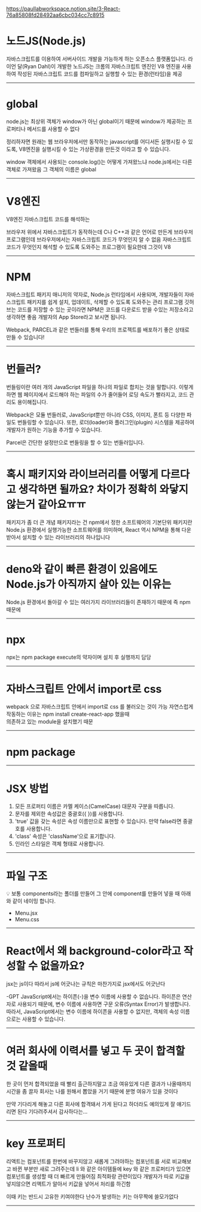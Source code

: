 https://paullabworkspace.notion.site/3-React-76a85808fd28492aa6cbc034cc7c8915

# 노드JS(Node.js)

자바스크립트를 이용하여 서버사이드 개발을 가능하게 하는 오픈소스 플랫폼입니다. 라이언 달(Ryan Dahl)이 개발한 노드JS는 크롬의 자바스크립트 엔진인 V8 엔진을 사용하여 작성된 자바스크립트 코드를 컴파일하고 실행할 수 있는 환경(런타임)을 제공

---

# global

node.js는 최상위 객체가 window가 아닌 global이기 때문에
window가 제공하는 프로퍼티나 메서드를 사용할 수 없다

정리하자면 원래는 웹 브라우저에서만 동작하는 javascript를 어디서든 실행시킬 수 있도록, 
V8엔진을 실행시킬 수 있는 가상환경을 만든것 이라고 할 수 있습니다.

window 객체에서 사용되는 console.log()는 어떻게 가져왔느냐
node.js에서는 다른 객체로 가져왔음 그 객체의 이름은 global

---

# V8엔진 

V8엔진 자바스크립트 코드를 해석하는

브라우저 위에서 자바스크립트가 동작하는데
C나 C++과 같은 언어로 만든게 브라우저 프로그램인데
브라우저에서는 자바스크립트 코드가 무엇인지 알 수 없음
자바스크립트 코드가 무엇인지 해석할 수 있도록 도와주는 프로그램이 필요한데
그것이 V8

---

# NPM

자바스크립트 패키지 매니저의 약자로, Node.js 런타임에서 사용되며, 
개발자들이 자바스크립트 패키지를 쉽게 설치, 업데이트, 삭제할 수 있도록 도와주는 관리 프로그램
깃허브는 코드를 저장할 수 있는 곳이라면 NPM은 코드를 다운로드 받을 수있는 저장소라고 생각하면 좋음
개발자의 App Store라고 보시면 됩니다. 

Webpack, PARCEL과 같은 번들러를 통해 우리의 프로젝트를 배포하기 좋은 상태로 만들 수 있습니다!

---

# 번들러?

번들링이란 여러 개의 JavaScript 파일을 하나의 파일로 합치는 것을 말합니다. 
이렇게 하면 웹 페이지에서 로드해야 하는 파일의 수가 줄어들어 로딩 속도가 빨라지고, 코드 관리도 용이해집니다.

Webpack은 모듈 번들러로, JavaScript뿐만 아니라 CSS, 이미지, 폰트 등 다양한 파일도 번들링할 수 있습니다. 
또한, 로더(loader)와 플러그인(plugin) 시스템을 제공하여 개발자가 원하는 기능을 추가할 수 있습니다.

Parcel은 간단한 설정만으로 번들링을 할 수 있는 번들러입니다.

---

# 혹시 패키지와 라이브러리를 어떻게 다르다고 생각하면 될까요? 차이가 정확히 와닿지 않는거 같아요ㅠㅠ

패키지가 좀 더 큰 개념
패키지라는 건 npm에서 정한 소프트웨어의 기본단위
패키지란 Node.js 환경에서 실행가능한 소프트웨어를 의미하며, 
React 역시 NPM을 통해 다운받아서 설치할 수 있는 라이브러리의 하나입니다

---

# deno와 같이 빠른 환경이 있음에도 Node.js가 아직까지 살아 있는 이유는

Node.js 환경에서 돌아갈 수 있는 여러가지 라이브러리들이 존재하기 때문에
즉 npm때문에

---

# npx

npx는 npm package execute의 약자이며 설치 후 실행까지 담당

---

# 자바스크립트 안에서 import로 css

webpack 으로 자바스크립트 안에서 import로 css 를 불러오는 것이 가능
자연스럽게 작동하는 이유는
npm install create-react-app 했을때  
의존하고 있는 module을 설치했기 때문

---

# npm package 

---

# JSX 방법

1. 모든 프로퍼티 이름은 카멜 케이스(CamelCase) 대문자 구분을 따릅니다.
2. 문자를 제외한 속성값은 중괄호({ })를 사용합니다.
3. 'true' 값을 갖는 속성은 속성 이름만으로 표현할 수 있습니다. 만약 false라면 중괄호를 사용합니다.
4. 'class' 속성은 'className'으로 표기합니다.
5. 인라인 스타일은 객체 형태로 사용합니다.

---

# 파일 구조
<aside>
💡 보통 components라는 폴더를 만들어 그 안에 component를 만들어 넣을 때 아래와 같이 네이밍 합니다.

- Menu.jsx
- Menu.css
</aside>

---

# React에서 왜 background-color라고 작성할 수 없을까요? 

jsx는 js이다 
따라서 js에 어긋나는 규칙은 마찬가지로 jsx에서도 어긋난다 

-GPT
JavaScript에서는 하이픈(-)을 변수 이름에 사용할 수 없습니다. 하이픈은 연산자로 사용되기 때문에, 변수 이름에 사용하면 구문 오류(Syntax Error)가 발생합니다.
따라서, JavaScript에서는 변수 이름에 하이픈을 사용할 수 없지만, 객체의 속성 이름으로는 사용할 수 있습니다.

---

# 여러 회사에 이력서를 넣고 두 곳이 합격할 것 같을때

한 곳이 먼저 합격되었을 때 빨리 출근하지말고
조금 여유있게 다른 결과가 나올때까지 시간을 좀 끌자
회사는 나를 원해서 뽑았을 거기 때문에 분명 여유가 있을 것이다

만약 기다리게 해놓고 다른 회사에 합격돼서 가게 된다고 하더라도 예의있게 잘 얘기드리면 된다
기다려주셔서 감사하다는...

---

# key 프로퍼티

리액트는 컴포넌트를 한번에 바꾸지않고
새롭게 그려야하는 컴포넌트를 서로 비교해보고
바뀐 부분만 새로 그려주는데
li 와 같은 아이템들에 key 와 같은 프로퍼티가 있으면 컴포넌트를 생성할 때 더 빠르게 만들어짐 
최적화랑 관련이있다
개발자가 따로 키값을 넣지않으면 리액트가 알아서 키값을 넣어서 처리를 하긴함

이때 키는 반드시 고유한 키여야한다
난수가 발생하는 키는 아무짝에 쓸모가없다

---

